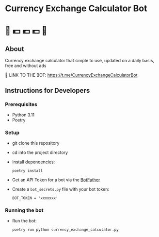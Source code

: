 # Currency Exchange Calculator Bot 
# 🤖 💵 💶 💷 🤖


## About
Currency exchange calculator that simple to use, updated on a daily basis, free and without ads

📱 LINK TO THE BOT: https://t.me/CurrencyExchangeCalculatorBot
 

## Instructions for Developers 
### Prerequisites
- Python 3.11
- Poetry

### Setup
- git clone this repository 
- cd into the project directory
- Install dependencies:
    
      poetry install

- Get an API Token for a bot via the [BotFather](https://telegram.me/BotFather)
- Create a `bot_secrets.py` file with your bot token:

      BOT_TOKEN = 'xxxxxxx'

### Running the bot        
- Run the bot:

      poetry run python currency_exchange_calculator.py
